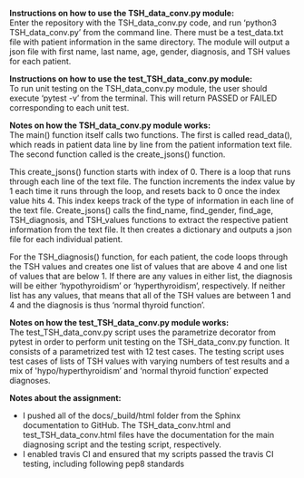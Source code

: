 **Instructions on how to use the TSH_data_conv.py module:**<br/>
Enter the repository with the TSH_data_conv.py code, and run ‘python3 TSH_data_conv.py’ from the command line. There must be a test_data.txt file with patient information in the same directory. The module will output a json file with first name, last name, age, gender, diagnosis, and TSH values for each patient. 

**Instructions on how to use the test_TSH_data_conv.py module:**<br/>
To run unit testing on the TSH_data_conv.py module, the user should execute ‘pytest -v’ from the terminal. This will return PASSED or FAILED corresponding to each unit test. 

**Notes on how the TSH_data_conv.py module works:**<br/>
The main() function itself calls two functions. The first is called read_data(), which reads in patient data line by line from the patient information text file. The second function called is the create_jsons() function.<br/>

This create_jsons() function starts with index of 0. There is a loop that runs through each line of the text file. The function increments the index value by 1 each time it runs through the loop, and resets back to 0 once the index value hits 4. This index keeps track of the type of information in each line of the text file. Create_jsons() calls the find_name, find_gender, find_age, TSH_diagnosis, and TSH_values functions to extract the respective patient information from the text file. It then creates a dictionary and outputs a json file for each individual patient.<br/> 

For the TSH_diagnosis() function, for each patient, the code loops through the TSH values and creates one list of values that are above 4 and one list of values that are below 1. If there are any values in either list, the diagnosis will be either ‘hypothyroidism’ or ‘hyperthyroidism’, respectively. If neither list has any values, that means that all of the TSH values are between 1 and 4 and the diagnosis is thus ‘normal thyroid function’.<br/>

**Notes on how the test_TSH_data_conv.py module works:**<br/>
The test_TSH_data_conv.py script uses the parametrize decorator from pytest in order to perform unit testing on the TSH_data_conv.py function. It consists of a parametrized test with 12 test cases. The testing script uses test cases of lists of TSH values with varying numbers of test results and a mix of 'hypo/hyperthyroidism’ and ‘normal thyroid function’ expected diagnoses. 

**Notes about the assignment:**
* I pushed all of the docs/_build/html folder from the Sphinx documentation to GitHub. The TSH_data_conv.html and test_TSH_data_conv.html files have the documentation for the main diagnosing script and the testing script, respectively. 
* I enabled travis CI and ensured that my scripts passed the travis CI testing, including following pep8 standards
